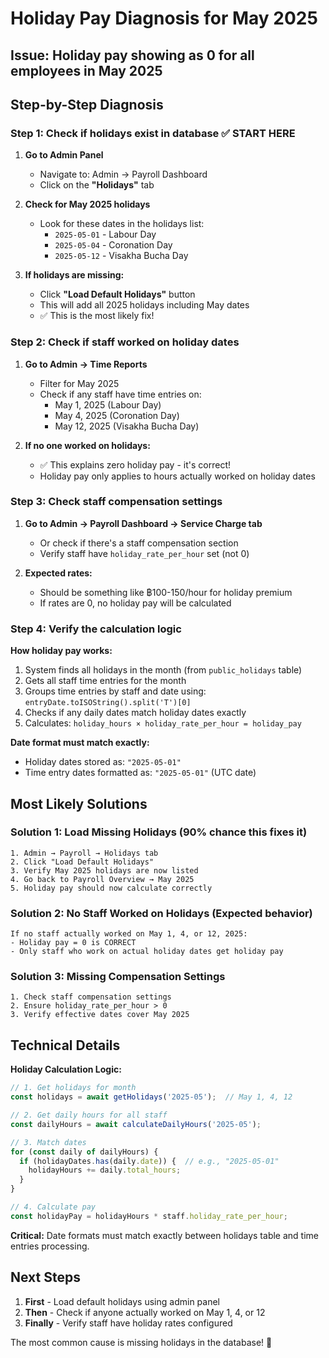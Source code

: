# Holiday Pay Diagnosis for May 2025

## Issue: Holiday pay showing as 0 for all employees in May 2025

## Step-by-Step Diagnosis

### Step 1: Check if holidays exist in database ✅ **START HERE**

1. **Go to Admin Panel**
   - Navigate to: Admin → Payroll Dashboard
   - Click on the **"Holidays"** tab

2. **Check for May 2025 holidays**
   - Look for these dates in the holidays list:
     - `2025-05-01` - Labour Day
     - `2025-05-04` - Coronation Day  
     - `2025-05-12` - Visakha Bucha Day

3. **If holidays are missing:**
   - Click **"Load Default Holidays"** button
   - This will add all 2025 holidays including May dates
   - ✅ This is the most likely fix!

### Step 2: Check if staff worked on holiday dates

1. **Go to Admin → Time Reports**
   - Filter for May 2025
   - Check if any staff have time entries on:
     - May 1, 2025 (Labour Day)
     - May 4, 2025 (Coronation Day)
     - May 12, 2025 (Visakha Bucha Day)

2. **If no one worked on holidays:**
   - ✅ This explains zero holiday pay - it's correct!
   - Holiday pay only applies to hours actually worked on holiday dates

### Step 3: Check staff compensation settings

1. **Go to Admin → Payroll Dashboard → Service Charge tab**
   - Or check if there's a staff compensation section
   - Verify staff have `holiday_rate_per_hour` set (not 0)

2. **Expected rates:**
   - Should be something like ฿100-150/hour for holiday premium
   - If rates are 0, no holiday pay will be calculated

### Step 4: Verify the calculation logic

**How holiday pay works:**
1. System finds all holidays in the month (from `public_holidays` table)
2. Gets all staff time entries for the month
3. Groups time entries by staff and date using: `entryDate.toISOString().split('T')[0]`
4. Checks if any daily dates match holiday dates exactly
5. Calculates: `holiday_hours × holiday_rate_per_hour = holiday_pay`

**Date format must match exactly:**
- Holiday dates stored as: `"2025-05-01"`
- Time entry dates formatted as: `"2025-05-01"` (UTC date)

## Most Likely Solutions

### Solution 1: Load Missing Holidays (90% chance this fixes it)
```
1. Admin → Payroll → Holidays tab
2. Click "Load Default Holidays"  
3. Verify May 2025 holidays are now listed
4. Go back to Payroll Overview → May 2025
5. Holiday pay should now calculate correctly
```

### Solution 2: No Staff Worked on Holidays (Expected behavior)
```
If no staff actually worked on May 1, 4, or 12, 2025:
- Holiday pay = 0 is CORRECT
- Only staff who work on actual holiday dates get holiday pay
```

### Solution 3: Missing Compensation Settings
```
1. Check staff compensation settings
2. Ensure holiday_rate_per_hour > 0
3. Verify effective dates cover May 2025
```

## Technical Details

**Holiday Calculation Logic:**
```typescript
// 1. Get holidays for month
const holidays = await getHolidays('2025-05');  // May 1, 4, 12

// 2. Get daily hours for all staff
const dailyHours = await calculateDailyHours('2025-05');

// 3. Match dates
for (const daily of dailyHours) {
  if (holidayDates.has(daily.date)) {  // e.g., "2025-05-01"
    holidayHours += daily.total_hours;
  }
}

// 4. Calculate pay
const holidayPay = holidayHours * staff.holiday_rate_per_hour;
```

**Critical:** Date formats must match exactly between holidays table and time entries processing.

## Next Steps

1. **First** - Load default holidays using admin panel
2. **Then** - Check if anyone actually worked on May 1, 4, or 12
3. **Finally** - Verify staff have holiday rates configured

The most common cause is missing holidays in the database! 🎯 